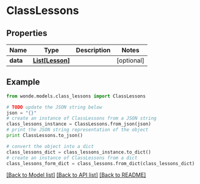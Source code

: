 # ClassLessons


## Properties
Name | Type | Description | Notes
------------ | ------------- | ------------- | -------------
**data** | [**List[Lesson]**](Lesson.md) |  | [optional] 

## Example

```python
from wonde.models.class_lessons import ClassLessons

# TODO update the JSON string below
json = "{}"
# create an instance of ClassLessons from a JSON string
class_lessons_instance = ClassLessons.from_json(json)
# print the JSON string representation of the object
print ClassLessons.to_json()

# convert the object into a dict
class_lessons_dict = class_lessons_instance.to_dict()
# create an instance of ClassLessons from a dict
class_lessons_form_dict = class_lessons.from_dict(class_lessons_dict)
```
[[Back to Model list]](../README.md#documentation-for-models) [[Back to API list]](../README.md#documentation-for-api-endpoints) [[Back to README]](../README.md)



